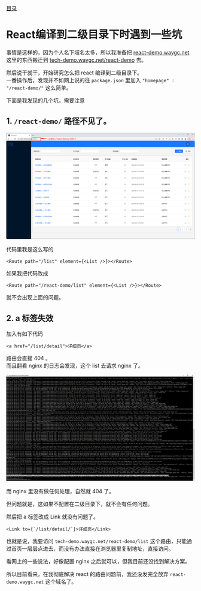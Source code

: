 [目录](./)

# React编译到二级目录下时遇到一些坑

事情是这样的，因为个人名下域名太多，所以我准备把 [react-demo.waygc.net](http://react-demo.waygc.net) 这里的东西搬迁到 [tech-demo.waygc.net/react-demo](https://tech-demo.waygc.net/react-demo) 去。

然后说干就干，开始研究怎么把 react 编译到二级目录下。  
一番操作后，发现并不如网上说的往 `package.json` 里加入 `"homepage" : "/react-demo/"` 这么简单。

下面是我发现的几个坑，需要注意

## 1\. `/react-demo/` 路径不见了。

![](./react-demo-path-released.png)

代码里我是这么写的

```
<Route path="/list" element={<List />}></Route>
```

如果我把代码改成

```
<Route path="/react-demo/list" element={<List />}></Route>
```

就不会出现上面的问题。

## 2\. a 标签失效

加入有如下代码

```
<a href="/list/detail">详细页</a>
```

路由会直接 404 。  
而且翻看 nginx 的日志会发现，这个 list 去请求 nginx 了。  

![](./react-demo-nginx-error.png)

而 nginx 里没有做任何处理，自然就 404 了。

但问题就是，这如果不配置在二级目录下，就不会有任何问题。

然后把 a 标签改成 Link 就没有问题了。

```
<Link to={`/list/detail/`}>详细页</Link>
```

也就是说，我要访问 `tech-demo.waygc.net/react-demo/list` 这个路由，只能通过首页一层层点进去，而没有办法直接在浏览器里复制地址，直接访问。

看网上的一些说法，好像配置 nginx 之后就可以，但我目前还没找到解决方案。

所以目前看来，在我彻底解决 react 的路由问题前，我还没发完全放弃 `react-demo.waygc.net` 这个域名了。